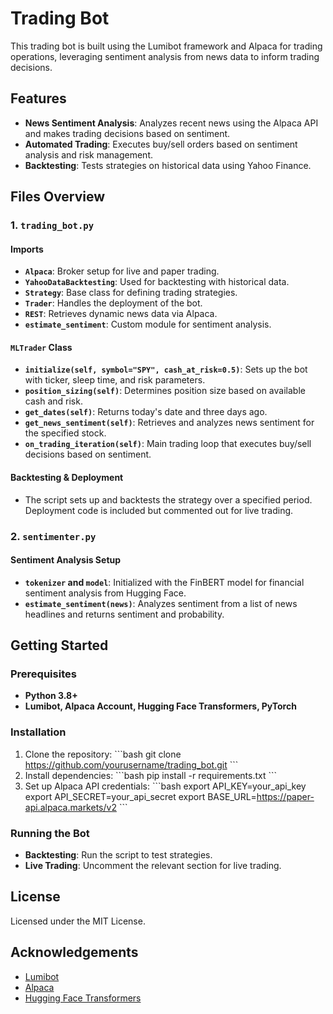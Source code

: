 
# Trading Bot

This trading bot is built using the Lumibot framework and Alpaca for trading operations, leveraging sentiment analysis from news data to inform trading decisions.

## Features
- **News Sentiment Analysis**: Analyzes recent news using the Alpaca API and makes trading decisions based on sentiment.
- **Automated Trading**: Executes buy/sell orders based on sentiment analysis and risk management.
- **Backtesting**: Tests strategies on historical data using Yahoo Finance.

## Files Overview

### 1. `trading_bot.py`

#### Imports
- **`Alpaca`**: Broker setup for live and paper trading.
- **`YahooDataBacktesting`**: Used for backtesting with historical data.
- **`Strategy`**: Base class for defining trading strategies.
- **`Trader`**: Handles the deployment of the bot.
- **`REST`**: Retrieves dynamic news data via Alpaca.
- **`estimate_sentiment`**: Custom module for sentiment analysis.

#### `MLTrader` Class
- **`initialize(self, symbol="SPY", cash_at_risk=0.5)`**: Sets up the bot with ticker, sleep time, and risk parameters.
- **`position_sizing(self)`**: Determines position size based on available cash and risk.
- **`get_dates(self)`**: Returns today's date and three days ago.
- **`get_news_sentiment(self)`**: Retrieves and analyzes news sentiment for the specified stock.
- **`on_trading_iteration(self)`**: Main trading loop that executes buy/sell decisions based on sentiment.

#### Backtesting & Deployment
- The script sets up and backtests the strategy over a specified period. Deployment code is included but commented out for live trading.

### 2. `sentimenter.py`

#### Sentiment Analysis Setup
- **`tokenizer` and `model`**: Initialized with the FinBERT model for financial sentiment analysis from Hugging Face.
- **`estimate_sentiment(news)`**: Analyzes sentiment from a list of news headlines and returns sentiment and probability.

## Getting Started

### Prerequisites
- **Python 3.8+**
- **Lumibot, Alpaca Account, Hugging Face Transformers, PyTorch**

### Installation
1. Clone the repository:
   \`\`\`bash
   git clone https://github.com/yourusername/trading_bot.git
   \`\`\`
2. Install dependencies:
   \`\`\`bash
   pip install -r requirements.txt
   \`\`\`
3. Set up Alpaca API credentials:
   \`\`\`bash
   export API_KEY=your_api_key
   export API_SECRET=your_api_secret
   export BASE_URL=https://paper-api.alpaca.markets/v2
   \`\`\`

### Running the Bot
- **Backtesting**: Run the script to test strategies.
- **Live Trading**: Uncomment the relevant section for live trading.

## License
Licensed under the MIT License.

## Acknowledgements
- [Lumibot](https://lumibot.lumiwealth.com)
- [Alpaca](https://alpaca.markets)
- [Hugging Face Transformers](https://huggingface.co/transformers)
